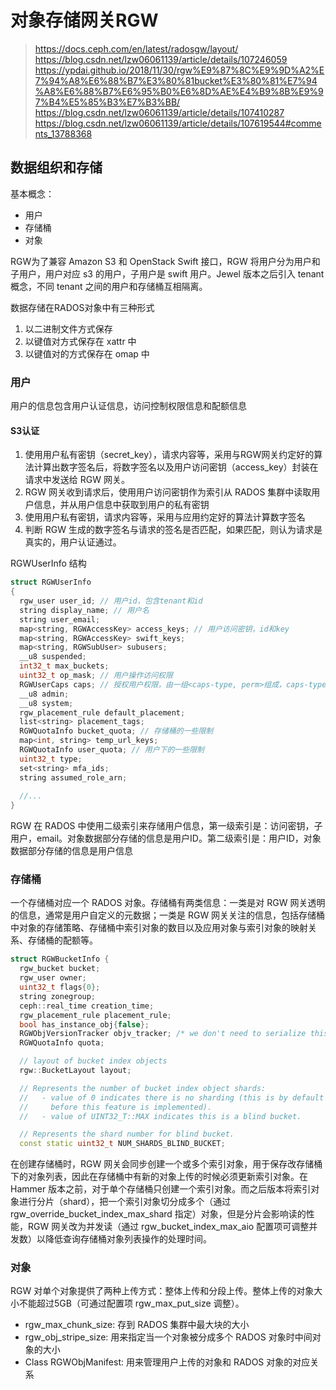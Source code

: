 # 对象存储网关RGW
> https://docs.ceph.com/en/latest/radosgw/layout/
> https://blog.csdn.net/lzw06061139/article/details/107246059
> https://ypdai.github.io/2018/11/30/rgw%E9%87%8C%E9%9D%A2%E7%94%A8%E6%88%B7%E3%80%81bucket%E3%80%81%E7%94%A8%E6%88%B7%E6%95%B0%E6%8D%AE%E4%B9%8B%E9%97%B4%E5%85%B3%E7%B3%BB/
> https://blog.csdn.net/lzw06061139/article/details/107410287
> https://blog.csdn.net/lzw06061139/article/details/107619544#comments_13788368
## 数据组织和存储
基本概念：
* 用户
* 存储桶
* 对象

RGW为了兼容 Amazon S3 和 OpenStack Swift 接口，RGW 将用户分为用户和子用户，用户对应 s3 的用户，子用户是 swift 用户。Jewel 版本之后引入 tenant 概念，不同 tenant 之间的用户和存储桶互相隔离。

数据存储在RADOS对象中有三种形式
1. 以二进制文件方式保存
2. 以键值对方式保存在 xattr 中
3. 以键值对的方式保存在 omap 中

### 用户
用户的信息包含用户认证信息，访问控制权限信息和配额信息

#### S3认证
1. 使用用户私有密钥（secret_key），请求内容等，采用与RGW网关约定好的算法计算出数字签名后，将数字签名以及用户访问密钥（access_key）封装在请求中发送给 RGW 网关。
2. RGW 网关收到请求后，使用用户访问密钥作为索引从 RADOS 集群中读取用户信息，并从用户信息中获取到用户的私有密钥
3. 使用用户私有密钥，请求内容等，采用与应用约定好的算法计算数字签名
4. 判断 RGW 生成的数字签名与请求的签名是否匹配，如果匹配，则认为请求是真实的，用户认证通过。

RGWUserInfo 结构
```cpp
struct RGWUserInfo
{
  rgw_user user_id; // 用户id，包含tenant和id
  string display_name; // 用户名
  string user_email;
  map<string, RGWAccessKey> access_keys; // 用户访问密钥，id和key
  map<string, RGWAccessKey> swift_keys;
  map<string, RGWSubUser> subusers;
  __u8 suspended;
  int32_t max_buckets;
  uint32_t op_mask; // 用户操作访问权限
  RGWUserCaps caps; // 授权用户权限，由一组<caps-type, perm>组成，caps-type是users, buckets, etc. perm是read, write, etc.
  __u8 admin;
  __u8 system;
  rgw_placement_rule default_placement;
  list<string> placement_tags;
  RGWQuotaInfo bucket_quota; // 存储桶的一些限制
  map<int, string> temp_url_keys;
  RGWQuotaInfo user_quota; // 用户下的一些限制
  uint32_t type;
  set<string> mfa_ids;
  string assumed_role_arn;
  
  //...
}
```
RGW 在 RADOS 中使用二级索引来存储用户信息，第一级索引是：访问密钥，子用户，email。对象数据部分存储的信息是用户ID。第二级索引是：用户ID，对象数据部分存储的信息是用户信息

### 存储桶
一个存储桶对应一个 RADOS 对象。存储桶有两类信息：一类是对 RGW 网关透明的信息，通常是用户自定义的元数据；一类是 RGW 网关关注的信息，包括存储桶中对象的存储策略、存储桶中索引对象的数目以及应用对象与索引对象的映射关系、存储桶的配额等。
```cpp
struct RGWBucketInfo {
  rgw_bucket bucket;
  rgw_user owner;
  uint32_t flags{0};
  string zonegroup;
  ceph::real_time creation_time;
  rgw_placement_rule placement_rule;
  bool has_instance_obj{false};
  RGWObjVersionTracker objv_tracker; /* we don't need to serialize this, for runtime tracking */
  RGWQuotaInfo quota;

  // layout of bucket index objects
  rgw::BucketLayout layout;

  // Represents the number of bucket index object shards:
  //   - value of 0 indicates there is no sharding (this is by default
  //     before this feature is implemented).
  //   - value of UINT32_T::MAX indicates this is a blind bucket.

  // Represents the shard number for blind bucket.
  const static uint32_t NUM_SHARDS_BLIND_BUCKET;
```
在创建存储桶时，RGW 网关会同步创建一个或多个索引对象，用于保存改存储桶下的对象列表，因此在存储桶中有新的对象上传的时候必须更新索引对象。在Hammer 版本之前，对于单个存储桶只创建一个索引对象。而之后版本将索引对象进行分片（shard），把一个索引对象切分成多个（通过 rgw_override_bucket_index_max_shard 指定）对象，但是分片会影响读的性能，RGW 网关改为并发读（通过 rgw_bucket_index_max_aio 配置项可调整并发数）以降低查询存储桶对象列表操作的处理时间。
### 对象
RGW 对单个对象提供了两种上传方式：整体上传和分段上传。整体上传的对象大小不能超过5GB（可通过配置项 rgw_max_put_size 调整）。
* rgw_max_chunk_size: 存到 RADOS 集群中最大块的大小
* rgw_obj_stripe_size: 用来指定当一个对象被分成多个 RADOS 对象时中间对象的大小
* Class RGWObjManifest: 用来管理用户上传的对象和 RADOS 对象的对应关系